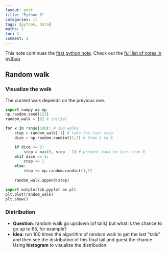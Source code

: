 ```yaml
---
layout: post
title: "Python 3"
categories: it
tags: [python, data]
maths: 1
toc: 1
comment: 1
---
```


This note continues the [first python note](/python-note-1). Check out the [full list of notes in python](/tags#python).

## Random walk

### Visualize the walk

The current walk depends on the previous one.

~~~ python
import numpy as np
np.random.seed(123)
random_walk = [0] # initial

for x in range(100): # 100 walks
	step = random_walk[-1] # take the last step
	dice = np.random.randint(1,7) # from 1 to 6

	if dice <= 2:
		step = max(0, step - 1) # prevent back to less than 0
	elif dice <= 5:
		step += 1
	else:
		step += np.random.randint(1,7)
	
	random_walk.append(step)

import matplotlib.pyplot as plt
plt.plot(random_walk)
plt.show()
~~~

### Distribution

- **Question**: random walk go up/down (of tails) but what is the chance to go up to 65, for example?
- **Idea**: run 100 times the algorithm of random walk to get the last "tails" and then see the distribution of this final tail and guest the chance. Using **histogram** to visualize the distribution.



